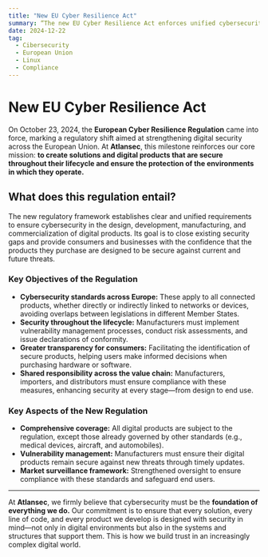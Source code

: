 ```yaml
---
title: "New EU Cyber Resilience Act"
summary: “The new EU Cyber Resilience Act enforces unified cybersecurity standards to ensure digital products are secure throughout their lifecycle, benefiting consumers and businesses.”
date: 2024-12-22
tag:
  - Cibersecurity
  - European Union
  - Linux
  - Compliance
---
```


# New EU Cyber Resilience Act

On October 23, 2024, the **European Cyber Resilience Regulation** came into force, marking a regulatory shift aimed at strengthening digital security across the European Union. At **Atlansec**, this milestone reinforces our core mission: **to create solutions and digital products that are secure throughout their lifecycle and ensure the protection of the environments in which they operate.**

<!-- more -->

## What does this regulation entail?

The new regulatory framework establishes clear and unified requirements to ensure cybersecurity in the design, development, manufacturing, and commercialization of digital products. Its goal is to close existing security gaps and provide consumers and businesses with the confidence that the products they purchase are designed to be secure against current and future threats.

### **Key Objectives of the Regulation**

- **Cybersecurity standards across Europe:**
  These apply to all connected products, whether directly or indirectly linked to networks or devices, avoiding overlaps between legislations in different Member States.
- **Security throughout the lifecycle:**
  Manufacturers must implement vulnerability management processes, conduct risk assessments, and issue declarations of conformity.
- **Greater transparency for consumers:**
  Facilitating the identification of secure products, helping users make informed decisions when purchasing hardware or software.
- **Shared responsibility across the value chain:**
  Manufacturers, importers, and distributors must ensure compliance with these measures, enhancing security at every stage—from design to end use.

### **Key Aspects of the New Regulation**

- **Comprehensive coverage:**
  All digital products are subject to the regulation, except those already governed by other standards (e.g., medical devices, aircraft, and automobiles).
- **Vulnerability management:**
  Manufacturers must ensure their digital products remain secure against new threats through timely updates.
- **Market surveillance framework:**
  Strengthened oversight to ensure compliance with these standards and safeguard end users.

---

At **Atlansec**, we firmly believe that cybersecurity must be the **foundation of everything we do.** Our commitment is to ensure that every solution, every line of code, and every product we develop is designed with security in mind—not only in digital environments but also in the systems and structures that support them. This is how we build trust in an increasingly complex digital world.
